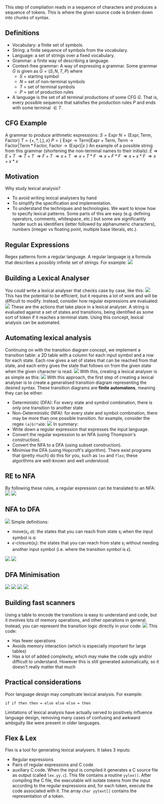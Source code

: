 This step of compilation reads in a sequence of characters and produces a sequence of tokens. This is where the given source code is broken down into chunks of syntax. 
## Definitions
- Vocabulary: a finite set of symbols.
- String: a finite sequence of symbols from the vocabulary.
- Language: a set of strings over a fixed vocabulary.
- Grammar: a finite way of describing a language.
- Context-free grammar: A way of expressing a grammar. Some grammar $G$ is given as $G = (S, N, T, P)$ where
	- $S$ = starting symbol
	- $N$ = set of non-terminal symbols
	- $T$ = set of terminal symbols
	- $P$ = set of production rules
- A language is the set of all terminal productions of some CFG $G$. That is, every possible sequence that satisfies the production rules $P$ and ends with some terminal $\in T$.
## CFG Example
A grammar to produce arithmetic expressions:
$S = \text{Expr}$
$N = \{\text{Expr}, \text{Term}, \text{Factor}\}$
$T = \{+, *, (, ), x\}$
$P = \{$
	$\text{Expr} \rightarrow \text{Term}|\text{Expr}+\text{Term},$
	$\text{Term} \rightarrow \text{Factor}|\text{Term}*\text{Factor},$
	$\text{Factor} \rightarrow (\text{Expr})|x$
$\}$
An example of a possible string from this grammar (shortening the non-terminal names to their initials):
$E \Rightarrow E+T$
$\Rightarrow T+T$
$\Rightarrow F+T$
$\Rightarrow x+T$
$\Rightarrow x+T*F$
$\Rightarrow x+F*F$
$\Rightarrow x+x*F$
$\Rightarrow x+x*x$
## Motivation
Why study lexical analysis? 
- To avoid writing lexical analysers by hand
- To simplify the specification and implementation.
- To understand the techniques and technologies.
We want to know how to specify lexical patterns. Some parts of this are easy (e.g. defining operators, comments, whitespace, etc.) but some are significantly harder such as identifiers (letter followed by alphanumeric characters), numbers (integer vs floating point, multiple base literals, etc.).

## Regular Expressions
Regex patterns form a regular language. A regular language is a formula that describes a possibly infinite set of strings. For example:
![](Pasted%20image%2020230221144602.png)
## Building a Lexical Analyser
You could write a lexical analyser that checks case by case, like this:
![](Pasted%20image%2020230221144802.png)
This has the potential to be efficient, but it requires a lot of work and will be difficult to modify.
Instead, consider how regular expressions are evaluated:
![](Pasted%20image%2020230221145048.png)
These are the actions that take place in a lexical analyser. A string is evaluated against a set of states and transitions, being identified as some sort of token if it reaches a terminal state.
Using this concept, lexical analysis can be automated.

## Automating lexical analysis
Continuing on with the transition diagram concept, we implement a transition table: a 2D table with a column for each input symbol and a row for each state. Each row gives a set of states that can be reached from that state, and each entry gives the state that follows on from the given state when the given character is read.
![](Pasted%20image%2020230221145500.png)
With this, creating a lexical analyser is as simple as this:
![](Pasted%20image%2020230221145534.png)
With this approach, the first step of creating a lexical analyser is to create a generalised transition diagram representing the desired syntax. These transition diagrams are **finite automatons**, meaning they can be either:
- Deterministic (DFA): For every state and symbol combination, there is only one transition to another state
- Non-Deterministic (NFA): for every state and symbol combination, there may be more than one possible transition. for example, consider the regex `(a|b)*abb`:
![](Pasted%20image%2020230221145924.png)
In summary:
- Write down a regular expression that expresses the input language.
- Convert the regular expression to an NFA (using Thompson's construction).
- Convert the NFA to a DFA (using subset construction).
- Minimise the DFA (using Hopcroft's algorithm).
There exist programs that (pretty much) do this for you, such as `lex` and `flex`; these algorithms are well-known and well understood.

## RE to NFA
By following these rules, a regular expression can be translated to an NFA:
![](Pasted%20image%2020230221151051.png)
![](Pasted%20image%2020230221151137.png)
## NFA to DFA
![](Pasted%20image%2020230221151349.png)
Simple definitions:
- $\text{move}(s_i, a)$: the states that you can reach from state $s_i$ when the input symbol is $a$.
- $\epsilon\text{-closure}(s_i)$: the states that you can reach from state $s_i$ without needing another input symbol (i.e. where the transition symbol is $\epsilon$).

![](Pasted%20image%2020230221151713.png)
![](Pasted%20image%2020230221151930.png)
## DFA Minimisation
![](Pasted%20image%2020230221152236.png)
![](Pasted%20image%2020230221164453.png)
![](Pasted%20image%2020230221152455.png)
![](Pasted%20image%2020230221152645.png)
## Building fast scanners
Using a table to encode the transitions is easy to understand and code, but it involves lots of memory operations, and other operations in general. Instead, you can represent the transition logic directly in your code:
![](Pasted%20image%2020230221165847.png)
This code:
- Has fewer operations
- Avoids memory interaction (which is especially important for large tables)
- Has a lot of added complexity, which may make the code ugly and/or difficult to understand. However this is still generated automatically, so it doesn't really matter that much
## Practical considerations
Poor language design may complicate lexical analysis. For example:
```PL/I
if if then then = else else else = then
```
Limitations of lexical analysis have actually served to positively influence language design, removing many cases of confusing and awkward ambiguity like were present in older languages.

## Flex & Lex
Flex is a tool for generating lexical analysers. It takes 3 inputs:
- Regular expressions
- Pairs of regular expressions and C code
- auxiliary C code.
When the input is compiled it generates a C source file as output (called `lex.yy.c`). This file contains a routine `yylex()`. After compiling the C file, the executable will isolate tokens from the input according to the regular expressions and, for each token, execute the code associated with it. The array `char yytext[]` contains the representation of a token.